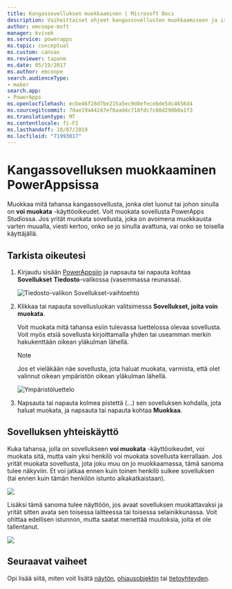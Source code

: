 ```yaml
---
title: Kangassovelluksen muokkaaminen | Microsoft Docs
description: Vaiheittaiset ohjeet kangassovellusten muokkaamiseen ja istunnon lukitustilanteisiin PowerAppsissa.
author: emcoope-msft
manager: kvivek
ms.service: powerapps
ms.topic: conceptual
ms.custom: canvas
ms.reviewer: tapanm
ms.date: 05/19/2017
ms.author: emcoope
search.audienceType:
- maker
search.app:
- PowerApps
ms.openlocfilehash: ecbe46f28d7be215a5ec9d8efecebde5dc4656d4
ms.sourcegitcommit: 7dae19a44247ef6aad4c718fdc7c68d298b0a1f3
ms.translationtype: MT
ms.contentlocale: fi-FI
ms.lasthandoff: 10/07/2019
ms.locfileid: "71993017"
---
```

# <a name="edit-a-canvas-app-in-powerapps"></a>Kangassovelluksen muokkaaminen PowerAppsissa
Muokkaa mitä tahansa kangassovellusta, jonka olet luonut tai johon sinulla on **voi muokata** -käyttöoikeudet. Voit muokata sovellusta PowerApps Studiossa. Jos yrität muokata sovellusta, joka on avoimena muokkausta varten muualla, viesti kertoo, onko se jo sinulla avattuna, vai onko se toisella käyttäjällä.

## <a name="verify-your-permissions"></a>Tarkista oikeutesi
1. Kirjaudu sisään [PowerAppsiin](https://web.powerapps.com?utm_source=padocs&utm_medium=linkinadoc&utm_campaign=referralsfromdoc) ja napsauta tai napauta kohtaa **Sovellukset** **Tiedosto**-valikossa (vasemmassa reunassa).
   
    ![Tiedosto-valikon Sovellukset-vaihtoehto](./media/edit-app/file-apps.png)

2. Klikkaa tai napauta sovellusluokan valitsimessa **Sovellukset, joita voin muokata**.

    Voit muokata mitä tahansa esiin tulevassa luettelossa olevaa sovellusta. Voit myös etsiä sovellusta kirjoittamalla yhden tai useamman merkin hakukenttään oikean yläkulman lähellä.

    > [!NOTE]
    > Jos et vieläkään näe sovellusta, jota haluat muokata, varmista, että olet valinnut oikean ympäristön oikean yläkulman lähellä.
   
    ![Ympäristöluettelo](./media/edit-app/environment-list.png)

1. Napsauta tai napauta kolmea pistettä (...) sen sovelluksen kohdalla, jota haluat muokata, ja napsauta tai napauta kohtaa **Muokkaa**.

## <a name="collaborate-on-an-app"></a>Sovelluksen yhteiskäyttö
Kuka tahansa, jolla on sovellukseen **voi muokata** -käyttöoikeudet, voi muokata sitä, mutta vain yksi henkilö voi muokata sovellusta kerrallaan. Jos yrität muokata sovellusta, jota joku muu on jo muokkaamassa, tämä sanoma tulee näkyviin. Et voi jatkaa ennen kuin toinen henkilö sulkee sovelluksen (tai ennen kuin tämän henkilön istunto aikakatkaistaan).

![](./media/edit-app/applock-otheruser.png)

Lisäksi tämä sanoma tulee näyttöön, jos avaat sovelluksen muokattavaksi ja yrität sitten avata sen toisessa laitteessa tai toisessa selainikkunassa. Voit ohittaa edellisen istunnon, mutta saatat menettää muutoksia, joita et ole tallentanut.

![](./media/edit-app/applock-selfuser.png)

## <a name="next-steps"></a>Seuraavat vaiheet
Opi lisää siitä, miten voit lisätä [näytön](add-screen-context-variables.md), [ohjausobjektin](add-configure-controls.md) tai [tietoyhteyden](add-data-connection.md).

